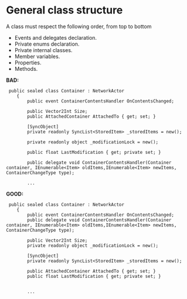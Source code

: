 # General class structure

A class must respect the following order, from top to bottom

* Events and delegates declaration.
* Private enums declaration.
* Private internal classes.
* Member variables.
* Properties.
* Methods.

**BAD:**

```
 public sealed class Container : NetworkActor
    {
        public event ContainerContentsHandler OnContentsChanged;

        public Vector2Int Size;
        public AttachedContainer AttachedTo { get; set; }
        
        [SyncObject]
        private readonly SyncList<StoredItem> _storedItems = new();
        
        private readonly object _modificationLock = new();
        
        public float LastModification { get; private set; }
        
        public delegate void ContainerContentsHandler(Container container, IEnumerable<Item> oldItems,IEnumerable<Item> newItems, ContainerChangeType type);

        ...
```

**GOOD:**

```
 public sealed class Container : NetworkActor
    {
        public event ContainerContentsHandler OnContentsChanged;
        public delegate void ContainerContentsHandler(Container container, IEnumerable<Item> oldItems,IEnumerable<Item> newItems, ContainerChangeType type);
  
        public Vector2Int Size; 
        private readonly object _modificationLock = new();
        
        [SyncObject]
        private readonly SyncList<StoredItem> _storedItems = new();
        
        public AttachedContainer AttachedTo { get; set; }
        public float LastModification { get; private set; }
   

        ...
```

